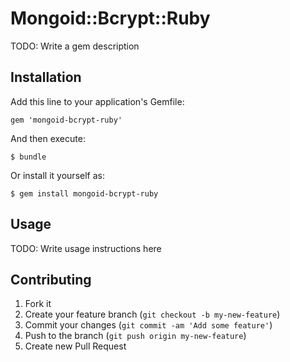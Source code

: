 # Mongoid::Bcrypt::Ruby

TODO: Write a gem description

## Installation

Add this line to your application's Gemfile:

    gem 'mongoid-bcrypt-ruby'

And then execute:

    $ bundle

Or install it yourself as:

    $ gem install mongoid-bcrypt-ruby

## Usage

TODO: Write usage instructions here

## Contributing

1. Fork it
2. Create your feature branch (`git checkout -b my-new-feature`)
3. Commit your changes (`git commit -am 'Add some feature'`)
4. Push to the branch (`git push origin my-new-feature`)
5. Create new Pull Request

